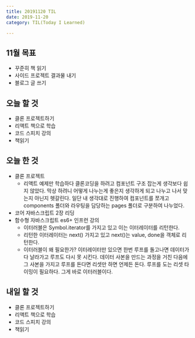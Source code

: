```yaml
---
title: 20191120 TIL
date: 2019-11-20
category: TIL(Today I Learned)

---
```


## 11월 목표

- 꾸준히 책 읽기
- 사이드 프로젝트 결과물 내기
- 블로그 글 쓰기

## 오늘 할 것

- 클론 프로젝트하기
- 리액트 책으로 학습
- 코드 스피치 강의
- 책읽기


## 오늘 한 것

- 클론 프로젝트
  - 리액트 예제만 학습하다 클론코딩을 하려고 컴포넌트 구조 잡는게 생각보다 쉽지 않았다.
    막상 하려니 어떻게 나누는게 좋은지 생각하게 되고 나누고 나서 맞는지 아닌지 헷갈린다.
    일단 내 생각대로 진행하여 컴포넌트를 쪼개고 components 폴더와 라우팅을 담당하는 pages
    폴더로 구분하여 나누었다.
- 코어 자바스크립트 2장 리딩
- 함수형 자바스크립트 es6+ 인프런 강의
  - 이터러블은 Symbol.iterator를 가지고 있고 이는 이터레이터를 리턴한다.
  - 리턴한 이터레이터는 next() 가지고 있고 next()는 value, done을 객체로 리턴한다.
  - 이터러블이 왜 필요한가?
    이터레이터만 있으면 한번 루프를 돌고나면 데이터가 다 날라가고 루프도 다시 못 시킨다.
    데이터 사본을 만드는 과정을 거친 다음에 그 사본을 가지고 루프를 돈다면 리셋만 하면
    언제든 돈다. 루프를 도는 리셋 타이밍이 필요하다. 그게 바로 이터러블이다.

## 내일 할 것

- 클론 프로젝트하기
- 리액트 책으로 학습
- 코드 스피치 강의
- 책읽기
